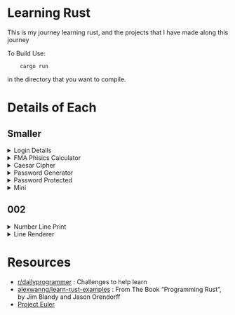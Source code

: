# Learning Rust

This is my journey learning rust, and the projects that I have made along this journey

To Build Use:

        cargo run

in the directory that you want to compile.

# Details of Each

## Smaller

<details><summary>Login Details</summary>

[easy] challenge #1

create a program that will ask the users name, age,
and reddit username.
have it tell them the information back, in the format:

your name is (blank), you are (blank) years old, and your username is (blank)

for extra credit, have the program log this information in a file to be accessed later.
</details>


<details><summary>FMA Phisics Calculator</summary>
[easy] challenge #2

Hello, coders! An important part of programming is being able to apply your programs,
so your challenge for today is to create a calculator application that has use in your life.
It might be an interest calculator, or it might be
something that you can use in the classroom.
For example, if you were in physics class, you might want to make a F = M * A calc.

EXTRA CREDIT: make the calculator have multiple functions!
Not only should it be able to calculate F = M * A, but also A = F/M, and M = F/A!
</details>


<details><summary>Caesar Cipher</summary>

[2/11/2012] Challenge #3 [easy]

Welcome to cipher day!

write a program that can encrypt texts with an alphabetical caesar cipher.
This cipher can ignore numbers, symbols, and whitespace.

for extra credit, add a "decrypt" function to your program!
</details>


<details><summary>Password Generator</summary>
[2/12/2012] Challenge #4 [easy]

You're challenge for today is to create a random password generator!

For extra credit, allow the user to specify the amount of passwords to generate.

For even more extra credit, allow the user to specify the length
of the strings he wants to generate!
</details>


<details><summary>Password Protected</summary>
[2/12/2012] Challenge #5 [easy]

Your challenge for today is to create a program which is password protected,
and wont open unless the correct user and password is given.

For extra credit, have the user and password in a seperate .txt file.

for even more extra credit, break into your own program :)
</details>


<details><summary>Mini</summary>
        rustc {file to compile} -o a.out

For these, minis, I did not think that these deserve an
entire director for all of them.

I get the list from [Project Euler]
(https://projecteuler.net/archives).


<details><summary>1 - Multipals of 3 and 5</summary>

If we list all the natural numbers below 10 that are
multiples of 3 or 5, we get 3, 5, 6 and 9. The sum of
these multiples is 23. Find the sum of all the multiples
of 3 or 5 below 1000.
</details>


</details>


## 002
<details><summary>Number Line Print</summary>
This is a challenge I have formulated while my child was
learning his number lines.

I enscribed a quick note in my journel and seemed possible.

So the challenge is to get points up to four and be able to
graph them on a number line.

BONUS if you can do negatives

Extra BONUS if you can get variables through another
like >3, witch prints all that is greater, upto 10;
</details>


<details><summary>Line Renderer</summary>
Make a 2d line renderer, with the
user inputting two points and make a line in-between them

BONUS if you can do multiple lines,
with different colors for each.

EXTRA BONUS If you can make it scale procedurally, for
example normally if you had a number line it would look line

But that could not scale up reliably if, for example one of
your points was at 100, 100, it would fill the entire screen
and wrap.
</details>


# Resources

- [r/dailyprogrammer](https://www.reddit.com/r/dailyprogrammer/) 
 : Challenges to help learn
- [alexwanng/learn-rust-examples](https://github.com/alexwanng/learn-rust-examples) 
 : From The Book “Programming Rust”, by Jim Blandy and Jason Orendorff
- [Project Euler](https://projecteuler.net/)

<!--- vim: tw=60
-->
